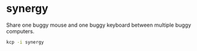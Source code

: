 # synergy
Share one buggy mouse and one buggy keyboard between multiple buggy computers.

```sh
kcp -i synergy
```
